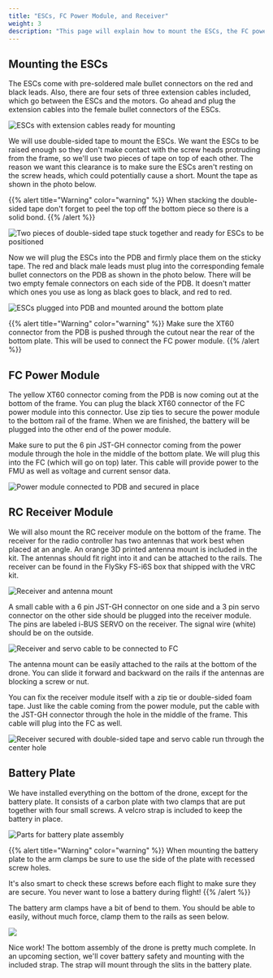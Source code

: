 ```yaml
---
title: "ESCs, FC Power Module, and Receiver"
weight: 3
description: "This page will explain how to mount the ESCs, the FC power module and the RC receiver module."
---
```


## Mounting the ESCs

The ESCs come with pre-soldered male bullet connectors on the red and black leads.
Also, there are four sets of three extension cables included, which go between the
ESCs and the motors. Go ahead and plug the extension cables into the female
bullet connectors of the ESCs.

![ESCs with extension cables ready for mounting](esc_extension_wires.jpg)

We will use double-sided tape to mount the ESCs. We want the ESCs to be raised
enough so they don't make contact with the screw heads protruding from the frame,
so we'll use two pieces of tape on top of each other. The reason we want this
clearance is to make sure the ESCs aren't resting on the screw heads,
which could potentially cause a short. Mount the tape as shown in the photo below.

{{% alert title="Warning" color="warning" %}}
When stacking the double-sided tape don't forget to peel the
top off the bottom piece so there is a solid bond.
{{% /alert %}}

![Two pieces of double-sided tape stuck together and ready for ESCs to be positioned](double_sided_tape.jpg)

Now we will plug the ESCs into the PDB and firmly place them on the sticky tape.
The red and black male leads must plug into the corresponding female bullet
connectors on the PDB as shown in the photo below. There will be two empty
female connectors on each side of the PDB. It doesn't matter which ones
you use as long as black goes to black, and red to red.

![ESCs plugged into PDB and mounted around the bottom plate](escs_mounted.jpg)

{{% alert title="Warning" color="warning" %}}
Make sure the XT60 connector from the PDB is pushed through the
cutout near the rear of the bottom plate. This will be used to
connect the FC power module.
{{% /alert %}}

## FC Power Module

The yellow XT60 connector coming from the PDB is now coming out at the
bottom of the frame. You can plug the black XT60 connector of the FC power
module into this connector. Use zip ties to secure the power module to the
bottom rail of the frame. When we are finished, the battery will be plugged
into the other end of the power module.

Make sure to put the 6 pin JST-GH connector coming from the power module
through the hole in the middle of the bottom plate. We will plug this into
the FC (which will go on top) later. This cable will provide power to the FMU
as well as voltage and current sensor data.

![Power module connected to PDB and secured in place](power_module_mounted.jpg)

## RC Receiver Module

We will also mount the RC receiver module on the bottom of the frame.
The receiver for the radio controller has two antennas that work best when
placed at an angle. An orange 3D printed antenna mount is included in the kit.
The antennas should fit right into it and can be attached to the rails.
The receiver can be found in the FlySky FS-i6S box that shipped with the VRC kit.

![Receiver and antenna mount](receiver_antenna.jpg)

A small cable with a 6 pin JST-GH connector on one side and a 3 pin
servo connector on the other side should be plugged into the receiver module.
The pins are labeled i-BUS SERVO on the receiver. The signal wire (white)
should be on the outside.

![Receiver and servo cable to be connected to FC](receiver_servo_cable.jpg)

The antenna mount can be easily attached to the rails at the bottom of the drone.
You can slide it forward and backward on the rails if the antennas are blocking a
screw or nut.

You can fix the receiver module itself with a zip tie or double-sided foam tape.
Just like the cable coming from the power module, put the cable with the JST-GH
connector through the hole in the middle of the frame. This cable will plug into
the FC as well.

![Receiver secured with double-sided tape and servo cable run through the center hole](receiver_mounted.jpg)

## Battery Plate

We have installed everything on the bottom of the drone, except for the battery plate.
It consists of a carbon plate with two clamps that are put together with four
small screws. A velcro strap is included to keep the battery in place.

![Parts for battery plate assembly](battery_mount.jpg)

{{% alert title="Warning" color="warning" %}}
When mounting the battery plate to the arm clamps be sure to use the side of
the plate with recessed screw holes.

It's also smart to check these screws before each flight to make sure they 
are secure. You never want to lose a battery during flight!
{{% /alert %}}

The battery arm clamps have a bit of bend to them. You should be able to easily, 
without much force, clamp them to the rails as seen below.

![](battery_plate_mounted.jpg)

Nice work! The bottom assembly of the drone is pretty much complete. 
In an upcoming section, we'll cover battery safety and mounting with the 
included strap. The strap will mount through the slits in the battery plate.